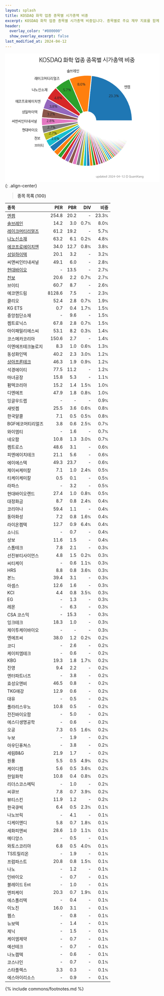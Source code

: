 ```yaml
---
layout: splash
title: KOSDAQ 화학 업종 종목별 시가총액 비중
excerpt: KOSDAQ 화학 업종 종목별 시가총액 비중입니다. 종목별로 주요 재무 지표를 함께 표시합니다.
header:
  overlay_color: "#800000"
  show_overlay_excerpt: false
last_modified_at: 2024-04-12
---
```



![KOSDAQ 화학 업종 종목별 시가총액 비중](/stats/sector/images/kosdaq_업종_화학_종목.png){: .align-center}


> **종목 목록 (100)**<a id="list"></a>

| **종목** | **PER** | **PBR** | **DIV** | **비중** |
| :------- | ------: | ------: | ------: | -------: |
| [엔켐](/348370/) | 254.8 | 20.2 | - | 23.3<small>%</small> |
| [솔브레인](/357780/) | 14.2 | 3.0 | 0.7<small>%</small> | 8.0<small>%</small> |
| [레이크머티리얼즈](/281740/) | 61.2 | 19.2 | - | 5.7<small>%</small> |
| [나노신소재](/121600/) | 63.2 | 6.1 | 0.2<small>%</small> | 4.8<small>%</small> |
| [에코프로에이치엔](/383310/) | 34.0 | 12.7 | 0.8<small>%</small> | 3.8<small>%</small> |
| [성일하이텍](/365340/) | 20.1 | 3.2 | - | 3.2<small>%</small> |
| 씨앤씨인터내셔널 | 49.1 | 6.0 | - | 2.8<small>%</small> |
| [현대바이오](/048410/) | - | 13.5 | - | 2.7<small>%</small> |
| [천보](/278280/) | 20.6 | 2.2 | 0.7<small>%</small> | 2.7<small>%</small> |
| 브이티 | 60.7 | 8.7 | - | 2.6<small>%</small> |
| 에코앤드림 | 8128.6 | 7.5 | - | 2.3<small>%</small> |
| 클리오 | 52.4 | 2.8 | 0.7<small>%</small> | 1.9<small>%</small> |
| KG ETS | 0.7 | 0.4 | 1.7<small>%</small> | 1.5<small>%</small> |
| 중앙첨단소재 | - | 9.6 | - | 1.5<small>%</small> |
| 켐트로닉스 | 67.8 | 2.8 | 0.7<small>%</small> | 1.5<small>%</small> |
| 아이패밀리에스씨 | 53.1 | 8.2 | 0.3<small>%</small> | 1.4<small>%</small> |
| 코스메카코리아 | 150.6 | 2.7 | - | 1.4<small>%</small> |
| 이엔에프테크놀로지 | 8.3 | 1.0 | 0.6<small>%</small> | 1.3<small>%</small> |
| 동성화인텍 | 40.2 | 2.3 | 3.0<small>%</small> | 1.2<small>%</small> |
| [상아프론테크](/089980/) | 46.3 | 1.9 | 0.9<small>%</small> | 1.2<small>%</small> |
| 석경에이티 | 77.5 | 11.2 | - | 1.2<small>%</small> |
| 마녀공장 | 15.8 | 5.3 | - | 1.1<small>%</small> |
| 펌텍코리아 | 15.2 | 1.4 | 1.5<small>%</small> | 1.0<small>%</small> |
| 디엔에프 | 47.9 | 1.8 | 0.8<small>%</small> | 1.0<small>%</small> |
| 잉글우드랩 | - | - | - | 0.9<small>%</small> |
| 새빗켐 | 25.5 | 3.6 | 0.6<small>%</small> | 0.8<small>%</small> |
| 한국알콜 | 7.1 | 0.5 | 0.5<small>%</small> | 0.8<small>%</small> |
| BGF에코머티리얼즈 | 3.8 | 0.6 | 2.5<small>%</small> | 0.7<small>%</small> |
| 와이엠티 | - | 1.6 | - | 0.7<small>%</small> |
| 네오팜 | 10.8 | 1.3 | 3.0<small>%</small> | 0.7<small>%</small> |
| 켐트로스 | 48.6 | 3.1 | - | 0.6<small>%</small> |
| 피엔에이치테크 | 21.1 | 5.6 | - | 0.6<small>%</small> |
| 에이에스텍 | 49.3 | 23.7 | - | 0.6<small>%</small> |
| 제이씨케미칼 | 7.1 | 1.0 | 2.4<small>%</small> | 0.5<small>%</small> |
| 티케이케미칼 | 0.5 | 0.1 | - | 0.5<small>%</small> |
| 라파스 | - | 3.2 | - | 0.5<small>%</small> |
| 현대바이오랜드 | 27.4 | 1.0 | 0.8<small>%</small> | 0.5<small>%</small> |
| 대정화금 | 8.7 | 0.8 | 2.4<small>%</small> | 0.4<small>%</small> |
| 코리아나 | 59.4 | 1.1 | - | 0.4<small>%</small> |
| 동아화성 | 7.2 | 0.8 | 1.6<small>%</small> | 0.4<small>%</small> |
| 라이온켐텍 | 12.7 | 0.9 | 6.4<small>%</small> | 0.4<small>%</small> |
| 소니드 | - | 0.7 | - | 0.4<small>%</small> |
| 상보 | 11.6 | 1.5 | - | 0.4<small>%</small> |
| 스톰테크 | 7.8 | 2.1 | - | 0.3<small>%</small> |
| 선진뷰티사이언스 | 4.8 | 1.5 | 0.2<small>%</small> | 0.3<small>%</small> |
| 씨티케이 | - | 0.6 | 1.1<small>%</small> | 0.3<small>%</small> |
| HRS | 8.8 | 0.8 | 3.6<small>%</small> | 0.3<small>%</small> |
| 본느 | 39.4 | 3.1 | - | 0.3<small>%</small> |
| 아셈스 | 12.6 | 1.6 | - | 0.3<small>%</small> |
| KCI | 4.4 | 0.8 | 3.5<small>%</small> | 0.3<small>%</small> |
| EG | - | 1.3 | - | 0.3<small>%</small> |
| 레몬 | - | 6.3 | - | 0.3<small>%</small> |
| CSA 코스믹 | - | 15.3 | - | 0.3<small>%</small> |
| 잉크테크 | 18.3 | 1.0 | - | 0.3<small>%</small> |
| 제이투케이바이오 | - | - | - | 0.3<small>%</small> |
| 엔에프씨 | 38.0 | 1.2 | 0.2<small>%</small> | 0.2<small>%</small> |
| 코디 | - | 2.6 | - | 0.2<small>%</small> |
| 케이피엠테크 | - | 0.6 | - | 0.2<small>%</small> |
| KBG | 19.3 | 1.8 | 1.7<small>%</small> | 0.2<small>%</small> |
| 진영 | 9.4 | 2.2 | - | 0.2<small>%</small> |
| 엔터파트너즈 | - | 3.8 | - | 0.2<small>%</small> |
| 효성오앤비 | 46.5 | 0.8 | - | 0.2<small>%</small> |
| TKG애강 | 12.9 | 0.6 | - | 0.2<small>%</small> |
| 대유 | - | 0.5 | - | 0.2<small>%</small> |
| 폴라리스우노 | 10.8 | 0.5 | - | 0.2<small>%</small> |
| 전진바이오팜 | - | 5.0 | - | 0.2<small>%</small> |
| 에스디생명공학 | - | 0.6 | - | 0.2<small>%</small> |
| 오공 | 7.3 | 0.5 | 1.6<small>%</small> | 0.2<small>%</small> |
| 누보 | - | 1.9 | - | 0.2<small>%</small> |
| 아우딘퓨쳐스 | - | 3.8 | - | 0.2<small>%</small> |
| 세림B&G | 21.9 | 1.7 | - | 0.2<small>%</small> |
| 원풍 | 5.5 | 0.5 | 4.9<small>%</small> | 0.2<small>%</small> |
| 케이디켐 | 5.6 | 0.5 | 3.6<small>%</small> | 0.2<small>%</small> |
| 한일화학 | 10.8 | 0.4 | 0.8<small>%</small> | 0.2<small>%</small> |
| 리더스코스메틱 | - | 1.0 | - | 0.2<small>%</small> |
| 씨큐브 | 7.8 | 0.7 | 3.9<small>%</small> | 0.2<small>%</small> |
| 뷰티스킨 | 11.9 | 1.2 | - | 0.2<small>%</small> |
| 한국큐빅 | 6.4 | 0.5 | 2.3<small>%</small> | 0.1<small>%</small> |
| 나노브릭 | - | 4.1 | - | 0.1<small>%</small> |
| 디케이앤디 | 5.8 | 0.7 | 1.8<small>%</small> | 0.1<small>%</small> |
| 세화피앤씨 | 28.6 | 1.0 | 1.1<small>%</small> | 0.1<small>%</small> |
| 메디앙스 | - | 0.5 | - | 0.1<small>%</small> |
| 와토스코리아 | 6.8 | 0.5 | 4.0<small>%</small> | 0.1<small>%</small> |
| TS트릴리온 | - | 1.9 | - | 0.1<small>%</small> |
| 프럼파스트 | 20.8 | 0.8 | 1.5<small>%</small> | 0.1<small>%</small> |
| 나노 | - | 1.2 | - | 0.1<small>%</small> |
| 인바이오 | - | 0.7 | - | 0.1<small>%</small> |
| 블레이드 Ent | - | 1.0 | - | 0.1<small>%</small> |
| 엔피케이 | 20.3 | 0.7 | 1.9<small>%</small> | 0.1<small>%</small> |
| 에스폴리텍 | - | 0.4 | - | 0.1<small>%</small> |
| 이노진 | 16.0 | 3.1 | - | 0.1<small>%</small> |
| 웹스 | - | 0.8 | - | 0.1<small>%</small> |
| 뉴보텍 | - | 1.4 | - | 0.1<small>%</small> |
| 제닉 | - | 1.5 | - | 0.1<small>%</small> |
| 케이엠제약 | - | 0.7 | - | 0.1<small>%</small> |
| 예선테크 | - | 0.7 | - | 0.1<small>%</small> |
| 나노캠텍 | - | 0.6 | - | 0.1<small>%</small> |
| 코스나인 | - | 0.7 | - | 0.1<small>%</small> |
| 스타플렉스 | 3.3 | 0.3 | - | 0.1<small>%</small> |
| 에스아이리소스 | - | 0.9 | - | 0.1<small>%</small> |

{% include commons/footnotes.md %}